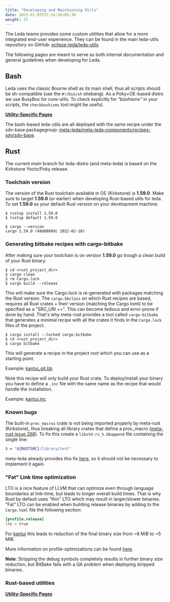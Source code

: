 ```yaml
---
title: "Developing and Maintaining Utils"
date: 2023-01-03T17:24:56+05:30
weight: 25
---
```


The Leda teams provides some custom utilities that allow for a more integrated end-user experience. They can be found in the main leda-utils repository on GitHub: [eclipse-leda/leda-utils](https://github.com/eclipse-leda/leda-utils).

The following pages are meant to serve as both internal documentation and general guidelines when developing for Leda.

## Bash

Leda uses the classic Bourne shell as its main shell, thus all scripts should be sh-compatible (use the `#!/bin/sh` shebang). As a Poky+OE-based distro we use BusyBox for core-utils. To check explicitly for *"bashisms"* in your scripts, the
`checkbashisms` tool might be useful.

[**Utility-Specific Pages**](shell/)

The bash-based leda-utils are all deployed with the same recipe under the sdv-base packagegroup: [meta-leda/meta-leda-components/recipes-sdv/sdv-base](https://github.com/eclipse-leda/meta-leda/blob/main/meta-leda-components/recipes-sdv/sdv-base).

## Rust

The current _main_ branch for leda-distro (and meta-leda) is based on the Kirkstone Yocto/Poky release.

### Toolchain version

The version of the Rust toolchain available in OE (Kirkstone) is **1.59.0**. Make sure to target **1.59.0** (or earlier) when developing Rust-based utils for leda. To set **1.59.0** as your default Rust version on your development machine:

```shell
$ rustup install 1.59.0
$ rustup default 1.59.0
```

```shell
$ cargo --version
cargo 1.59.0 (49d8809dc 2022-02-10)
```

### Generating bitbake recipes with cargo-bitbake

After making sure your toolchain is on version **1.59.0** go trough a clean build of your Rust binary:

```shell
$ cd <rust_project_dir>
$ cargo clean
$ rm Cargo.lock
$ cargo build --release
```

This will make sure the Cargo.lock is re-generated with packages matching the Rust version. The `cargo.bbclass` on which Rust recipes are based, requires all Rust crates + their version (matching the Cargo.toml) to be specified as a "SRC_URI +=". This can become tedious and error-prone if done by hand. That's why meta-rust provides a tool called `cargo-bitbake` that generates a minimal recipe with all the crates it finds in the `Cargo.lock` files of the project.

```shell
$ cargo install --locked cargo-bitbake
$ cd <rust_project_dir>
$ cargo bitbake
```

This will generate a recipe in the project root which you can use as a starting point.

Example: [kantui_git.bb](https://github.com/eclipse-leda/meta-leda/blob/main/meta-leda-components/recipes-sdv/eclipse-leda/kantui_git.bb)

Note this recipe will only build your Rust crate. To deploy/install your binary you have to define a `.inc` file with the same name as the recipe that would handle the installation.

Example: [kantui.inc](https://github.com/eclipse-leda/meta-leda/blob/main/meta-leda-components/recipes-sdv/eclipse-leda/kantui.inc)

### Known bugs

The built-in `proc_macros` crate is not being imported properly by meta-rust (Kirkstone), thus breaking all library crates that define a proc_macro ([meta-rust issue 266](https://github.com/meta-rust/meta-rust/issues/266)). To fix this create a `libstd-rs_%.bbappend` file containing the single line:

```bash
S = "${RUSTSRC}/library/test"
```

meta-leda already provides this fix [here](https://github.com/eclipse-leda/meta-leda/blob/main/meta-leda-components/recipes-sdv/eclipse-leda/libstd-rs_%25.bbappend), so it should not be necessary to implement it again.

### "Fat" Link time optimization

LTO is a nice feature of LLVM that can optimize even through language boundaries at link-time, but leads to longer overall build times. That is why Rust by default uses "thin" LTO which may result in larger/slower binaries. "Fat" LTO can be enabled when building release binaries by adding to the `Cargo.toml` file the following section:

```toml
[profile.release]
lto = true
```

For [kantui](rust/kantui) this leads to reduction of the final binary size from ~8 MiB to ~5 MiB.

More information on profile-optimizations can be found [here](https://doc.rust-lang.org/cargo/reference/profiles.html).

**Note**: Stripping the debug symbols completely results in further binary size reduction, but BitBake fails with a QA problem when deploying stripped binaries.

### Rust-based utilities

[**Utility-Specific Pages**](rust/)